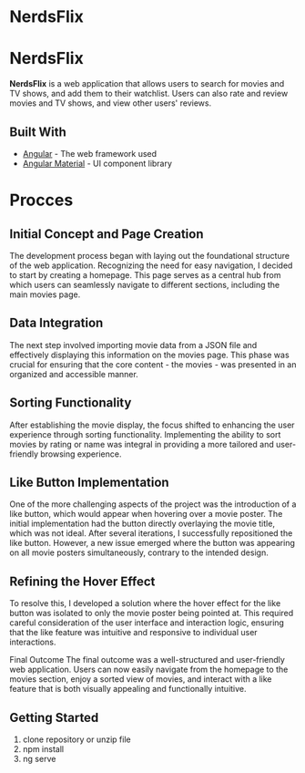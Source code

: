 # NerdsFlix

# NerdsFlix
**NerdsFlix** is a web application that allows users to search for movies and TV shows, and add them to their watchlist. Users can also rate and review movies and TV shows, and view other users' reviews.

## Built With
* [Angular](https://angular.io/) - The web framework used
* [Angular Material](https://material.angular.io/) - UI component library


# Procces
 ## Initial Concept and Page Creation
The development process began with laying out the foundational structure of the web application. Recognizing the need for easy navigation, I decided to start by creating a homepage. This page serves as a central hub from which users can seamlessly navigate to different sections, including the main movies page.

## Data Integration
The next step involved importing movie data from a JSON file and effectively displaying this information on the movies page. This phase was crucial for ensuring that the core content - the movies - was presented in an organized and accessible manner.

## Sorting Functionality
After establishing the movie display, the focus shifted to enhancing the user experience through sorting functionality. Implementing the ability to sort movies by rating or name was integral in providing a more tailored and user-friendly browsing experience.

## Like Button Implementation
One of the more challenging aspects of the project was the introduction of a like button, which would appear when hovering over a movie poster. The initial implementation had the button directly overlaying the movie title, which was not ideal. After several iterations, I successfully repositioned the like button. However, a new issue emerged where the button was appearing on all movie posters simultaneously, contrary to the intended design.

## Refining the Hover Effect
To resolve this, I developed a solution where the hover effect for the like button was isolated to only the movie poster being pointed at. This required careful consideration of the user interface and interaction logic, ensuring that the like feature was intuitive and responsive to individual user interactions.

Final Outcome
The final outcome was a well-structured and user-friendly web application. Users can now easily navigate from the homepage to the movies section, enjoy a sorted view of movies, and interact with a like feature that is both visually appealing and functionally intuitive.
## Getting Started
1. clone repository or unzip file
2. npm install
3. ng serve 
